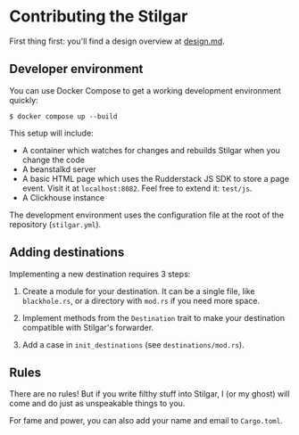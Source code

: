 # Contributing the Stilgar

First thing first: you'll find a design overview at [design.md](design.md).

## Developer environment

You can use Docker Compose to get a working development environment quickly:

    $ docker compose up --build

This setup will include:

- A container which watches for changes and rebuilds Stilgar when you
  change the code
- A beanstalkd server
- A basic HTML page which uses the Rudderstack JS SDK to store a page event.
  Visit it at `localhost:8082`. Feel free to extend it: `test/js`.
- A Clickhouse instance

The development environment uses the configuration file at the root of
the repository (`stilgar.yml`).

## Adding destinations

Implementing a new destination requires 3 steps:

1. Create a module for your destination. It can be a single file, like
   `blackhole.rs`, or a directory with `mod.rs` if you need more
   space.

2. Implement methods from the `Destination` trait to make your
   destination compatible with Stilgar's forwarder.

3. Add a case in `init_destinations` (see `destinations/mod.rs`).

## Rules

There are no rules! But if you write filthy stuff into Stilgar, I (or
my ghost) will come and do just as unspeakable things to you.

For fame and power, you can also add your name and email to
`Cargo.toml`.
